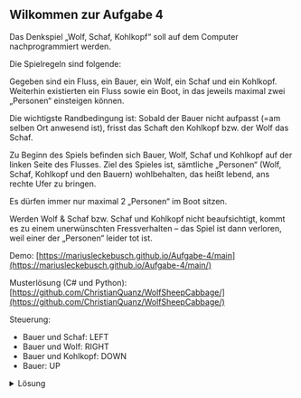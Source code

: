 ## Wilkommen zur Aufgabe 4

Das Denkspiel „Wolf, Schaf, Kohlkopf“ soll auf dem Computer nachprogrammiert werden.

Die Spielregeln sind folgende:

Gegeben sind ein Fluss, ein Bauer, ein Wolf, ein Schaf und ein Kohlkopf. Weiterhin existierten ein Fluss sowie ein Boot, in das jeweils maximal zwei „Personen“ einsteigen können.

Die wichtigste Randbedingung ist: Sobald der Bauer nicht aufpasst (=am selben Ort anwesend ist), frisst das Schaft den Kohlkopf bzw. der Wolf das Schaf.

Zu Beginn des Spiels befinden sich Bauer, Wolf, Schaf und Kohlkopf auf der linken Seite des Flusses. Ziel des Spieles ist, sämtliche „Personen“ (Wolf, Schaf, Kohlkopf und den Bauern) wohlbehalten, das heißt lebend, ans rechte Ufer zu bringen.

Es dürfen immer nur maximal 2 „Personen“ im Boot sitzen.

Werden Wolf & Schaf bzw. Schaf und Kohlkopf nicht beaufsichtigt, kommt es zu einem unerwünschten Fressverhalten – das Spiel ist dann verloren, weil einer der „Personen“ leider tot ist.

Demo: [https://mariusleckebusch.github.io/Aufgabe-4/main](https://mariusleckebusch.github.io/Aufgabe-4/main/)

Musterlösung (C# und Python): [https://github.com/ChristianQuanz/WolfSheepCabbage/](https://github.com/ChristianQuanz/WolfSheepCabbage/)

Steuerung:
- Bauer und Schaf: LEFT
- Bauer und Wolf: RIGHT
- Bauer und Kohlkopf: DOWN
- Bauer: UP
<details>
  <summary>Lösung</summary>
  
- Der Bauer überquert mit dem Schaf den Fluss und setzt es am anderen Ufer ab.
- Der Bauer rudert anschließend allein zurück.
- Der Bauer nimmt jetzt den Kohlkopf mit. Er setzt ihn am Ufer ab.
- Damit das Schaf sich nicht über den Kohlkopf hermacht, nimmt er das Schaf auf seinem Rückweg wieder mit.
- Der Bauer setzt jetzt das Schaf ab, nimmt den Wolf mit und lässt ihn am anderen Ufer mit dem Kohlkopf zurück.
- Der Bauer rudert wieder allein zurück.
- Der Bauer nimmt schließlich das Schaf mit.
# Lösung Keys
- LEFT
- UP
- DOWN
- LEFT
- Right
- UP
- LEFT
</details>

